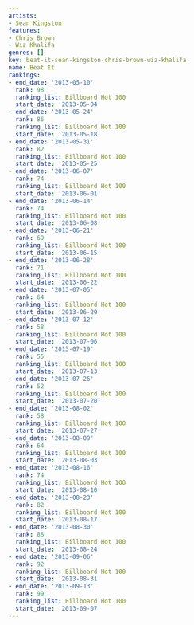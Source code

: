 ```yaml
---
artists:
- Sean Kingston
features:
- Chris Brown
- Wiz Khalifa
genres: []
key: beat-it-sean-kingston-chris-brown-wiz-khalifa
name: Beat It
rankings:
- end_date: '2013-05-10'
  rank: 98
  ranking_list: Billboard Hot 100
  start_date: '2013-05-04'
- end_date: '2013-05-24'
  rank: 86
  ranking_list: Billboard Hot 100
  start_date: '2013-05-18'
- end_date: '2013-05-31'
  rank: 82
  ranking_list: Billboard Hot 100
  start_date: '2013-05-25'
- end_date: '2013-06-07'
  rank: 74
  ranking_list: Billboard Hot 100
  start_date: '2013-06-01'
- end_date: '2013-06-14'
  rank: 74
  ranking_list: Billboard Hot 100
  start_date: '2013-06-08'
- end_date: '2013-06-21'
  rank: 69
  ranking_list: Billboard Hot 100
  start_date: '2013-06-15'
- end_date: '2013-06-28'
  rank: 71
  ranking_list: Billboard Hot 100
  start_date: '2013-06-22'
- end_date: '2013-07-05'
  rank: 64
  ranking_list: Billboard Hot 100
  start_date: '2013-06-29'
- end_date: '2013-07-12'
  rank: 58
  ranking_list: Billboard Hot 100
  start_date: '2013-07-06'
- end_date: '2013-07-19'
  rank: 55
  ranking_list: Billboard Hot 100
  start_date: '2013-07-13'
- end_date: '2013-07-26'
  rank: 52
  ranking_list: Billboard Hot 100
  start_date: '2013-07-20'
- end_date: '2013-08-02'
  rank: 58
  ranking_list: Billboard Hot 100
  start_date: '2013-07-27'
- end_date: '2013-08-09'
  rank: 64
  ranking_list: Billboard Hot 100
  start_date: '2013-08-03'
- end_date: '2013-08-16'
  rank: 74
  ranking_list: Billboard Hot 100
  start_date: '2013-08-10'
- end_date: '2013-08-23'
  rank: 82
  ranking_list: Billboard Hot 100
  start_date: '2013-08-17'
- end_date: '2013-08-30'
  rank: 88
  ranking_list: Billboard Hot 100
  start_date: '2013-08-24'
- end_date: '2013-09-06'
  rank: 92
  ranking_list: Billboard Hot 100
  start_date: '2013-08-31'
- end_date: '2013-09-13'
  rank: 99
  ranking_list: Billboard Hot 100
  start_date: '2013-09-07'
---
```


